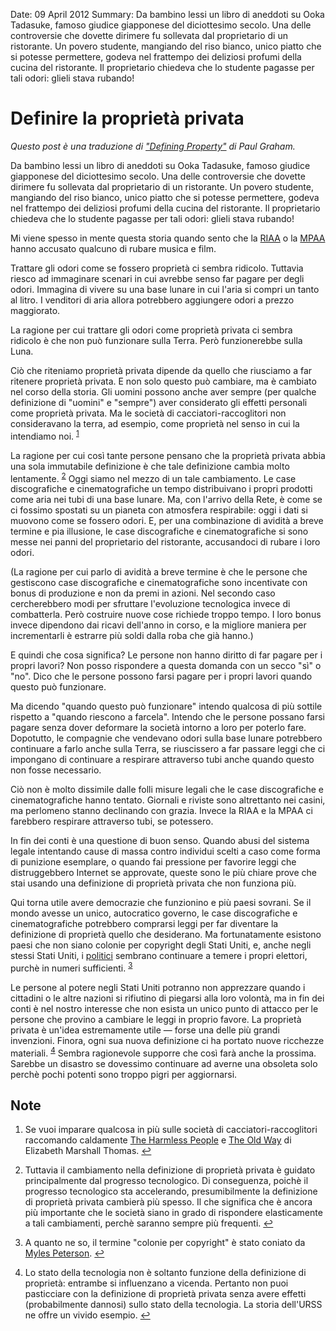 Date: 09 April 2012
Summary: Da bambino lessi un libro di aneddoti su Ooka Tadasuke, famoso giudice giapponese del diciottesimo secolo. Una delle controversie che dovette dirimere fu sollevata dal proprietario di un ristorante. Un povero studente, mangiando del riso bianco, unico piatto che si potesse permettere, godeva nel frattempo dei deliziosi profumi della cucina del ristorante. Il proprietario chiedeva che lo studente pagasse per tali odori: glieli stava rubando!

# Definire la proprietà privata #

*Questo post è una traduzione di ["Defining Property"][] di Paul Graham.*

Da bambino lessi un libro di aneddoti su Ooka Tadasuke, famoso giudice giapponese del diciottesimo secolo. Una delle controversie che dovette dirimere fu sollevata dal proprietario di un ristorante. Un povero studente, mangiando del riso bianco, unico piatto che si potesse permettere, godeva nel frattempo dei deliziosi profumi della cucina del ristorante. Il proprietario chiedeva che lo studente pagasse per tali odori: glieli stava rubando!

Mi viene spesso in mente questa storia quando sento che la [RIAA][] o la [MPAA][] hanno accusato qualcuno di rubare musica e film.

Trattare gli odori come se fossero proprietà ci sembra ridicolo. Tuttavia riesco ad immaginare scenari in cui avrebbe senso far pagare per degli odori. Immagina di vivere su una base lunare in cui l'aria si compri un tanto al litro. I venditori di aria allora potrebbero aggiungere odori a prezzo maggiorato.

La ragione per cui trattare gli odori come proprietà privata ci sembra ridicolo è che non può funzionare sulla Terra. Però funzionerebbe sulla Luna.

Ciò che riteniamo proprietà privata dipende da quello che riusciamo a far ritenere proprietà privata. E non solo questo può cambiare, ma è cambiato nel corso della storia. Gli uomini possono anche aver sempre (per qualche definizione di "uomini" e "sempre") aver considerato gli effetti personali come proprietà privata. Ma le società di cacciatori-raccoglitori non consideravano la terra, ad esempio, come proprietà nel senso in cui la intendiamo noi. <sup id="ref1-09042012"><a href="#fn1-09042012">1</a></sup>

La ragione per cui così tante persone pensano che la proprietà privata abbia una sola immutabile definizione è che tale definizione cambia molto lentamente. <sup id="ref2-09042012"><a href="#fn2-09042012">2</a></sup> Oggi siamo nel mezzo di un tale cambiamento. Le case discografiche e cinematografiche un tempo distribuivano i propri prodotti come aria nei tubi di una base lunare. Ma, con l'arrivo della Rete, è come se ci fossimo spostati su un pianeta con atmosfera respirabile: oggi i dati si muovono come se fossero odori. E, per una combinazione di avidità a breve termine e pia illusione, le case discografiche e cinematografiche si sono messe nei panni del proprietario del ristorante, accusandoci di rubare i loro odori.

(La ragione per cui parlo di avidità a breve termine è che le persone che gestiscono case discografiche e cinematografiche sono incentivate con bonus di produzione e non da premi in azioni. Nel secondo caso cercherebbero modi per sfruttare l'evoluzione tecnologica invece di combatterla. Però costruire nuove cose richiede troppo tempo. I loro bonus invece dipendono dai ricavi dell'anno in corso, e la migliore maniera per incrementarli è estrarre più soldi dalla roba che già hanno.)

E quindi che cosa significa? Le persone non hanno diritto di far pagare per i propri lavori? Non posso rispondere a questa domanda con un secco "sì" o "no". Dico che le persone possono farsi pagare per i propri lavori quando questo può funzionare.

Ma dicendo "quando questo può funzionare" intendo qualcosa di più sottile rispetto a "quando riescono a farcela". Intendo che le persone possano farsi pagare senza dover deformare la società intorno a loro per poterlo fare. Dopotutto, le compagnie che vendevano odori sulla base lunare potrebbero continuare a farlo anche sulla Terra, se riuscissero a far passare leggi che ci impongano di continuare a respirare attraverso tubi anche quando questo non fosse necessario.

Ciò non è molto dissimile dalle folli misure legali che le case discografiche e cinematografiche hanno tentato. Giornali e riviste sono altrettanto nei casini, ma perlomeno stanno declinando con grazia. Invece la RIAA e la MPAA ci farebbero respirare attraverso tubi, se potessero. 

In fin dei conti è una questione di buon senso. Quando abusi del sistema legale intentando cause di massa contro individui scelti a caso come forma di punizione esemplare, o quando fai pressione per favorire leggi che distruggebbero Internet se approvate, queste sono le più chiare prove che stai usando una definizione di proprietà privata che non funziona più.

Qui torna utile avere democrazie che funzionino e più paesi sovrani. Se il mondo avesse un unico, autocratico governo, le case discografiche e cinematografiche potrebbero comprarsi leggi per far diventare la definizione di proprietà quello che desiderano. Ma fortunatamente esistono paesi che non siano colonie per copyright degli Stati Uniti, e, anche negli stessi Stati Uniti, i [politici][] sembrano continuare a temere i propri elettori, purchè in numeri sufficienti. <sup id="ref3-09042012"><a href="#fn3-09042012">3</a></sup>

Le persone al potere negli Stati Uniti potranno non apprezzare quando i cittadini o le altre nazioni si rifiutino di piegarsi alla loro volontà, ma in fin dei conti è nel nostro interesse che non esista un unico punto di attacco per le persone che provino a cambiare le leggi in proprio favore. La proprietà privata è un'idea estremamente utile — forse una delle più grandi invenzioni. Finora, ogni sua nuova definizione ci ha portato nuove ricchezze materiali.  <sup id="ref4-09042012"><a href="#fn4-09042012">4</a></sup> Sembra ragionevole supporre che così farà anche la prossima. Sarebbe un disastro se dovessimo continuare ad averne una obsoleta solo perchè pochi potenti sono troppo pigri per aggiornarsi.

## Note ##

<ol>
  <li id="fn1-09042012"><p>Se vuoi imparare qualcosa in più sulle società di cacciatori-raccoglitori raccomando caldamente <a href="http://www.amazon.it/Harmless-People-Elizabeth-Marshall-Thomas/dp/067972446X/ref=sr_1_1?s=english-books&amp;ie=UTF8&amp;qid=1333964325&amp;sr=1-1">The Harmless People</a> e <a href="http://www.amazon.it/The-Old-Way-Story-People/dp/031242728X/ref=sr_1_4?ie=UTF8&amp;qid=1333964301&amp;sr=8-4">The Old Way</a> di Elizabeth Marshall Thomas. <a href="#ref1-09042012">&#8617;</a></p></li>
  <li id="fn2-09042012"><p>Tuttavia il cambiamento nella definizione di proprietà privata è guidato principalmente dal progresso tecnologico. Di conseguenza, poichè il progresso tecnologico sta accelerando, presumibilmente la definizione di proprietà privata cambierà più spesso. Il che significa che è ancora più importante che le società siano in grado di rispondere elasticamente a tali cambiamenti, perchè saranno sempre più frequenti. <a href="#ref2-09042012">&#8617;</a></p></li>
  <li id="fn3-09042012"><p>A quanto ne so, il termine "colonie per copyright" è stato coniato da <a href="http://torrentfreak.com/australia-us-copyright-colony-or-just-a-good-friend-120121/">Myles Peterson</a>. <a href="#ref3-09042012">&#8617;</a></p></li>
  <li id="fn4-09042012"><p>Lo stato della tecnologia non è soltanto funzione della definizione di proprietà: entrambe si influenzano a vicenda. Pertanto non puoi pasticciare con la definizione di proprietà privata senza avere effetti (probabilmente dannosi) sullo stato della tecnologia. La storia dell'URSS ne offre un vivido esempio. <a href="#ref4-09042012">&#8617;</a></p></li>
</ol>

["Defining Property"]: http://paulgraham.com/property.html

[RIAA]: http://it.wikipedia.org/wiki/Recording_Industry_Association_of_America

[MPAA]: http://it.wikipedia.org/wiki/Motion_Picture_Association_of_America

[politici]: http://tctechcrunch2011.files.wordpress.com/2012/01/congress-on-sopa-done.png
